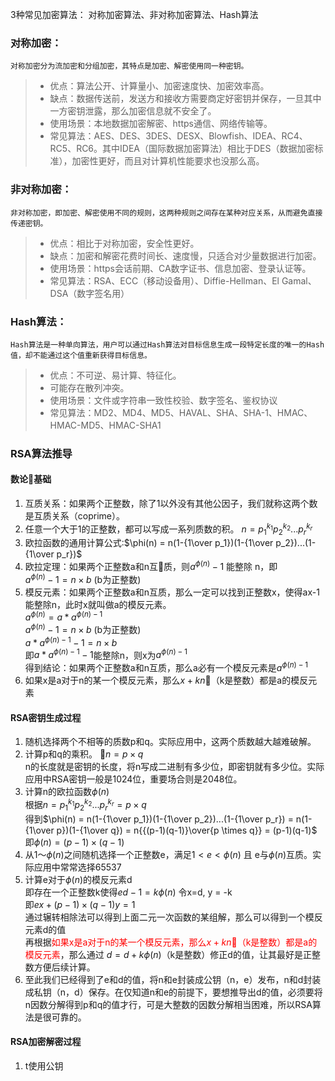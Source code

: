 3种常见加密算法：
    对称加密算法、非对称加密算法、Hash算法
### 对称加密：
    对称加密分为流加密和分组加密，其特点是加密、解密使用同一种密钥。
> * 优点：算法公开、计算量小、加密速度快、加密效率高。
> * 缺点：数据传送前，发送方和接收方需要商定好密钥并保存，一旦其中一方密钥泄露，那么加密信息就不安全了。
> * 使用场景：本地数据加密解密、https通信、网络传输等。
> * 常见算法：AES、DES、3DES、DESX、Blowfish、IDEA、RC4、RC5、RC6。其中IDEA（国际数据加密算法）相比于DES（数据加密标准），加密性更好，而且对计算机性能要求也没那么高。
### 非对称加密：
    非对称加密，即加密、解密使用不同的规则，这两种规则之间存在某种对应关系，从而避免直接传递密钥。
> * 优点：相比于对称加密，安全性更好。
> * 缺点：加密和解密花费时间长、速度慢，只适合对少量数据进行加密。
> * 使用场景：https会话前期、CA数字证书、信息加密、登录认证等。
> * 常见算法：RSA、ECC（移动设备用）、Diffie-Hellman、El Gamal、DSA（数字签名用）

### Hash算法：
    Hash算法是一种单向算法，用户可以通过Hash算法对目标信息生成一段特定长度的唯一的Hash值，却不能通过这个值重新获得目标信息。
> * 优点：不可逆、易计算、特征化。
> * 可能存在散列冲突。
> * 使用场景：文件或字符串一致性校验、数字签名、鉴权协议
> * 常见算法：MD2、MD4、MD5、HAVAL、SHA、SHA-1、HMAC、HMAC-MD5、HMAC-SHA1

### RSA算法推导
#### 数论基础
1. 互质关系：如果两个正整数，除了1以外没有其他公因子，我们就称这两个数是互质关系（coprime）。
2. 任意一个大于1的正整数，都可以写成一系列质数的积。
    $n = p_1^{k_1}p_2^{k_2}...p_r^{k_r}$
3. 欧拉函数的通用计算公式:$\phi(n) = n(1-{1\over p_1})(1-{1\over p_2})...(1-{1\over p_r})$
4. 欧拉定理：如果两个正整数a和n互质，则$a^{\phi(n)}-1$ 能整除 n，即   
   $a^{\phi(n)}-1 = n \times b$ (b为正整数)
5. 模反元素：如果两个正整数a和n互质，那么一定可以找到正整数x，使得ax-1能整除n，此时x就叫做a的模反元素。   
   $a^{\phi(n)} = a * a^{\phi(n)-1}$   
   $a^{\phi(n)}-1 = n \times b$ (b为正整数)   
   $a * a^{\phi(n)-1} - 1 = n\times b$   
   即$a * a^{\phi(n)-1} - 1$能整除n，则x为$a^{\phi(n)-1}$   
   得到结论：如果两个正整数a和n互质，那么a必有一个模反元素是$a^{\phi(n)-1}$ 
6. 如果x是a对于n的某一个模反元素，那么$x+kn$（k是整数）都是a的模反元素

#### RSA密钥生成过程
1. 随机选择两个不相等的质数p和q。实际应用中，这两个质数越大越难破解。
2. 计算p和q的乘积。
   $n = p \times q$   
   n的长度就是密钥的长度，将n写成二进制有多少位，即密钥就有多少位。实际应用中RSA密钥一般是1024位，重要场合则是2048位。
3. 计算n的欧拉函数$\phi(n)$   
   根据$n = p_1^{k_1}p_2^{k_2}...p_r^{k_r} = p \times q$   
   得到$\phi(n) = n(1-{1\over p_1})(1-{1\over p_2})...(1-{1\over p_r}) = n(1-{1\over p})(1-{1\over q}) = n{{(p-1)(q-1)}\over{p \times q}} = (p-1)(q-1)$   
   即$\phi(n) = (p-1) \times (q-1)$
4. 从1～$\phi(n)$之间随机选择一个正整数e，满足$1<e<\phi(n)$ 且 e与$\phi(n)$互质。实际应用中常常选择65537
5. 计算e对于$\phi(n)$的模反元素d   
   即存在一个正整数k使得$ed - 1 = k\phi(n)$ 令x=d, y = -k   
   即$ex + (p-1) \times (q-1)y = 1$   
   通过辗转相除法可以得到上面二元一次函数的某组解，那么可以得到一个模反元素d的值   
   再根据<font color = red>如果x是a对于n的某一个模反元素，那么$x+kn$（k是整数）都是a的模反元素</font>，那么通过 $d = d + k\phi(n)$（k是整数）修正d的值，让其最好是正整数方便后续计算。
6. 至此我们已经得到了e和d的值，将n和e封装成公钥（n，e）发布，n和d封装成私钥（n，d）保存。在仅知道n和e的前提下，要想推导出d的值，必须要将n因数分解得到p和q的值才行，可是大整数的因数分解相当困难，所以RSA算法是很可靠的。

#### RSA加密解密过程
1. t使用公钥